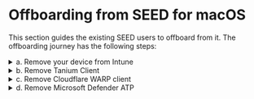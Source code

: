 # Offboarding from SEED for macOS

This section guides the existing SEED users to offboard from it. The offboarding journey has the following steps:


<details>
  <summary>a. Remove your device from Intune</summary><br>

  1. Open the **Company Portal** application and click **Sign in**.

  <kbd>![sign-in](images/onboarding-for-macos/sign-in.png)</kbd>

  2. Log in using your TechPass account credentials.
     <!--- If you are a public officer, use your [WOG ID](terms-definitions).
     - If you are a vendor, use your [TechPass ID](terms-definitions).-->

     <kbd>![log-in-to-gcc](images/onboarding-for-macos/log-in-to-gcc.png)</kbd>

     ?> If you're using text message method for authentication, after you enter your password, you'll need to enter the verification code sent to your phone. Based on what you [set up](https://account.activedirectory.windowsazure.com/Proofup.aspx), other authentication methods have different ways to perform the 2FA.

  3. Go to **Devices** and click the three dots beside the device you want to unenrol.
  4. Choose **Remove**.

  <kbd>![devices](images/onboarding-for-macos/devices-2.png)</kbd>
  5. When prompted to confirm the removal, select **Remove**.
  6. Click your profile icon and **Sign out** of **Company Portal**.


</details>

<details>
  <summary>b. Remove Tanium Client</summary><br>

  1. Open the **Terminal** app and run the following commands:

  ```
  sudo launchctl unload /Library/LaunchDaemons/com.tanium.taniumclient.plist

  sudo launchctl remove com.tanium.taniumclient \&gt; /dev/null 2\&gt;&amp;1

  sudo rm /Library/LaunchDaemons/com.tanium.taniumclient.plist

  sudo rm /Library/LaunchDaemons/com.tanium.trace.recorder.plist

  sudo rm -rf /Library/Tanium/

  sudo rm /var/db/receipts/com.tanium.taniumclient.TaniumClient.pkg.bom

  sudo rm /var/db/receipts/com.tanium.taniumclient.TaniumClient.pkg.plist

  sudo rm /var/db/receipts/com.tanium.tanium.client.bom

  sudo rm /var/db/receipts/com.tanium.tanium.client.plist
  ```
2. Enter your macOS password when prompted.  

</details>

<details>
  <summary>c. Remove Cloudflare WARP client</summary><br>

  Complete the following steps to remove Cloudflare WARP Client:

  1. Open the **Terminal**app and run the following command.

  ```
  sudo /bin/sh /Applications/Cloudflare\ WARP.app/Contents/Resources/uninstall.sh
  ```
  2. Enter your macOS password when prompted.

  </details>

  <details>
  <summary>d. Remove Microsoft Defender ATP</summary><br>

  To remove Microsoft Defender ATP from your device, first you need to offboard from it using the offboarding script.

  Check if the script that you received earlier has not yet expired.

 ?>  The expiry date is indicated on the file name. For example, *MicrosoftDefenderATPOffboardingMacOs_valid_until_2021-11-04.py*

  If the script has already expired, choose one of the below options as appropriate:

  - If you are a public officer, contact SEED team at gcc2.0_support@tech.gov.sg to get the offboarding script.

  - If you are a vendor, contact your Defender ATP administrator to [get the offboarding script](get-offboarding-scripts-for-microsoft-defender-atp).

  Once you have the valid offboarding script, do the following to remove Microsoft Defender ATP:

1. Save the offboarding script in the **Downloads** folder.
2. Go to the **Terminal** and run the following command:
  ```
  sudo python ~/Downloads/name_of_offboarding_script.py
  ```
3. Click the **Finder** icon in the **Dock**.
4. Choose **Applications** and search for **Microsoft Defender for Endpoint.app**.
5. Drag the app to the Trash, or select the app and choose **File** > **Move to Trash**.



</details>

<!--


  To offboard from Microsoft Defender ATP, you need the offboarding scripts.

  Check if the scripts that you received during [remove existing softwares](seed-pre-onboarding-clean-up-instructions-for-macos) are still valid and not yet expired. The expiry date is indicated on the file name. For example, *MicrosoftDefenderATPOffboardingMacOs_valid_until_2021-11-04.py*

  If the scripts have already expired, choose one of the below options as appropriate:

  - If you are a public officer, [contact GCC2.0 team](gcc2.0_support@tech.gov.sg) to get the offboarding scripts.

  - If you are a vendor, contact your Defender ATP administrator to get the offboarding scripts.



  Once you have the offboarding scripts, proceed to Remove Microsoft Defender ATP.

</details>

<details>
  <summary>Get offboarding scripts for Microsoft Defender ATP</summary><br>
  1. Go to [Defender Security Center portal](https://securitycenter.windows.com/).

  2. Click **Settings** > **Device Management** > **Offboard**.

  3. Select *macOS* as operating system and *Local Script* as **Deployment Method**.

  4. Download the script from the compressed file, a .zip file, and share it with the vendor(s).

  ?> The offboarding scripts expire after the  date indicated on the file name. For example, *MicrosoftDefenderATPOffboardingMacOs_valid_until_2021-11-04.py*

</details>-->





<!--**Objective:** This section guides existing macOS SEED users to offboard their devices.

Audience: Existing SEED users-->
